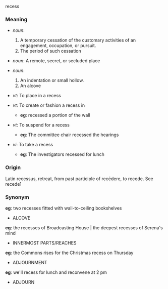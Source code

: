 recess
### Meaning
+ _noun_:
   1. A temporary cessation of the customary activities of an engagement, occupation, or pursuit.
   2. The period of such cessation
+ _noun_: A remote, secret, or secluded place
+ _noun_:
   1. An indentation or small hollow.
   2. An alcove

+ _vt_: To place in a recess
+ _vt_: To create or fashion a recess in
    + __eg__: recessed a portion of the wall
+ _vt_: To suspend for a recess
    + __eg__: The committee chair recessed the hearings
+ _vi_: To take a recess
    + __eg__: The investigators recessed for lunch

### Origin

Latin recessus, retreat, from past participle of recēdere, to recede. See recede1

### Synonym

__eg__: two recesses fitted with wall-to-ceiling bookshelves

+ ALCOVE

__eg__: the recesses of Broadcasting House | the deepest recesses of Serena's mind

+ INNERMOST PARTS/REACHES

__eg__: the Commons rises for the Christmas recess on Thursday

+ ADJOURNMENT

__eg__: we'll recess for lunch and reconvene at 2 pm

+ ADJOURN


